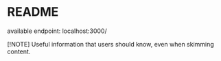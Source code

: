 # README

available endpoint:
localhost:3000/

[!NOTE]
Useful information that users should know, even when skimming content.
